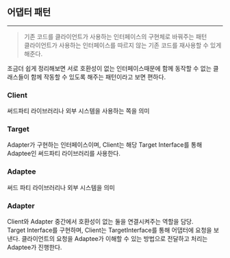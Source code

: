 ## 어댑터 패턴

---

> 기존 코드를 클라이언트가 사용하는 인터페이스의 구현체로 바꿔주는 패턴 <br>
> 클라이언트가 사용하는 인터페이스를 따르지 않는 기존 코드를 재사용할 수 있게 해준다.

조금더 쉽게 정리해보면 서로 호환성이 없는 인터페이스때문에 함께 동작할 수 없는 클래스들이 함께 작동할 수 있도록 해주는 패턴이라고 보면 편하다.

### Client
써드파티 라이브러리나 외부 시스템을 사용하는 쪽을 의미

### Target
Adapter가 구현하는 인터페이스이며, Client는 해당 Target Interface를 통해 Adaptee인 써드파티 라이브러리를 사용한다.

### Adaptee
써드 파티 라이브러리나 외부 시스템을 의미

### Adapter
Client와 Adapter 중간에서 호환성이 없는 둘을 연결시켜주는 역할을 담당.<br>
Target Interface를 구현하며, Client는 TargetInterface를 통해 어댑터에 요청을 보낸다.
클라이언트의 요청을 Adaptee가 이해할 수 있는 방법으로 전달하고 처리는 Adaptee가 진행한다.



